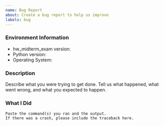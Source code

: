 ```yaml
---
name: Bug Report
about: Create a bug report to help us improve
labels: bug
---
```


<!-- Please search existing issues to avoid creating duplicates. -->

### Environment Information

-   hw_midterm_exam version:
-   Python version:
-   Operating System:

### Description

Describe what you were trying to get done.
Tell us what happened, what went wrong, and what you expected to happen.

### What I Did

```
Paste the command(s) you ran and the output.
If there was a crash, please include the traceback here.
```
